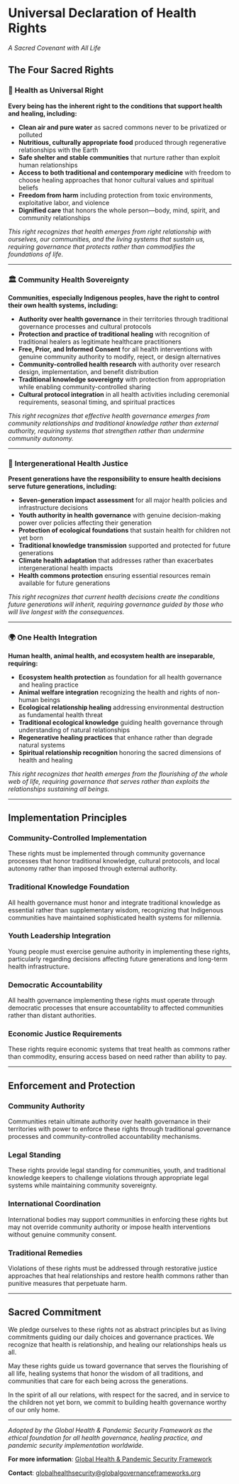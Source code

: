 # Universal Declaration of Health Rights

*A Sacred Covenant with All Life*

## The Four Sacred Rights

### 🌱 **Health as Universal Right**

**Every being has the inherent right to the conditions that support health and healing, including:**

- **Clean air and pure water** as sacred commons never to be privatized or polluted
- **Nutritious, culturally appropriate food** produced through regenerative relationships with the Earth
- **Safe shelter and stable communities** that nurture rather than exploit human relationships
- **Access to both traditional and contemporary medicine** with freedom to choose healing approaches that honor cultural values and spiritual beliefs
- **Freedom from harm** including protection from toxic environments, exploitative labor, and violence
- **Dignified care** that honors the whole person—body, mind, spirit, and community relationships

*This right recognizes that health emerges from right relationship with ourselves, our communities, and the living systems that sustain us, requiring governance that protects rather than commodifies the foundations of life.*

---

### 🏛️ **Community Health Sovereignty**

**Communities, especially Indigenous peoples, have the right to control their own health systems, including:**

- **Authority over health governance** in their territories through traditional governance processes and cultural protocols
- **Protection and practice of traditional healing** with recognition of traditional healers as legitimate healthcare practitioners
- **Free, Prior, and Informed Consent** for all health interventions with genuine community authority to modify, reject, or design alternatives
- **Community-controlled health research** with authority over research design, implementation, and benefit distribution
- **Traditional knowledge sovereignty** with protection from appropriation while enabling community-controlled sharing
- **Cultural protocol integration** in all health activities including ceremonial requirements, seasonal timing, and spiritual practices

*This right recognizes that effective health governance emerges from community relationships and traditional knowledge rather than external authority, requiring systems that strengthen rather than undermine community autonomy.*

---

### 👶 **Intergenerational Health Justice**

**Present generations have the responsibility to ensure health decisions serve future generations, including:**

- **Seven-generation impact assessment** for all major health policies and infrastructure decisions
- **Youth authority in health governance** with genuine decision-making power over policies affecting their generation
- **Protection of ecological foundations** that sustain health for children not yet born
- **Traditional knowledge transmission** supported and protected for future generations
- **Climate health adaptation** that addresses rather than exacerbates intergenerational health impacts
- **Health commons protection** ensuring essential resources remain available for future generations

*This right recognizes that current health decisions create the conditions future generations will inherit, requiring governance guided by those who will live longest with the consequences.*

---

### 🌍 **One Health Integration**

**Human health, animal health, and ecosystem health are inseparable, requiring:**

- **Ecosystem health protection** as foundation for all health governance and healing practice
- **Animal welfare integration** recognizing the health and rights of non-human beings
- **Ecological relationship healing** addressing environmental destruction as fundamental health threat
- **Traditional ecological knowledge** guiding health governance through understanding of natural relationships
- **Regenerative healing practices** that enhance rather than degrade natural systems
- **Spiritual relationship recognition** honoring the sacred dimensions of health and healing

*This right recognizes that health emerges from the flourishing of the whole web of life, requiring governance that serves rather than exploits the relationships sustaining all beings.*

---

## Implementation Principles

### **Community-Controlled Implementation**
These rights must be implemented through community governance processes that honor traditional knowledge, cultural protocols, and local autonomy rather than imposed through external authority.

### **Traditional Knowledge Foundation**
All health governance must honor and integrate traditional knowledge as essential rather than supplementary wisdom, recognizing that Indigenous communities have maintained sophisticated health systems for millennia.

### **Youth Leadership Integration**
Young people must exercise genuine authority in implementing these rights, particularly regarding decisions affecting future generations and long-term health infrastructure.

### **Democratic Accountability**
All health governance implementing these rights must operate through democratic processes that ensure accountability to affected communities rather than distant authorities.

### **Economic Justice Requirements**
These rights require economic systems that treat health as commons rather than commodity, ensuring access based on need rather than ability to pay.

---

## Enforcement and Protection

### **Community Authority**
Communities retain ultimate authority over health governance in their territories with power to enforce these rights through traditional governance processes and community-controlled accountability mechanisms.

### **Legal Standing**
These rights provide legal standing for communities, youth, and traditional knowledge keepers to challenge violations through appropriate legal systems while maintaining community sovereignty.

### **International Coordination**
International bodies may support communities in enforcing these rights but may not override community authority or impose health interventions without genuine community consent.

### **Traditional Remedies**
Violations of these rights must be addressed through restorative justice approaches that heal relationships and restore health commons rather than punitive measures that perpetuate harm.

---

## Sacred Commitment

We pledge ourselves to these rights not as abstract principles but as living commitments guiding our daily choices and governance practices. We recognize that health is relationship, and healing our relationships heals us all.

May these rights guide us toward governance that serves the flourishing of all life, healing systems that honor the wisdom of all traditions, and communities that care for each being across the generations.

In the spirit of all our relations, with respect for the sacred, and in service to the children not yet born, we commit to building health governance worthy of our only home.

---

*Adopted by the Global Health & Pandemic Security Framework as the ethical foundation for all health governance, healing practice, and pandemic security implementation worldwide.*

**For more information**: [Global Health & Pandemic Security Framework](/frameworks/global-health-and-pandemic-security)

**Contact**: globalhealthsecurity@globalgovernanceframeworks.org
